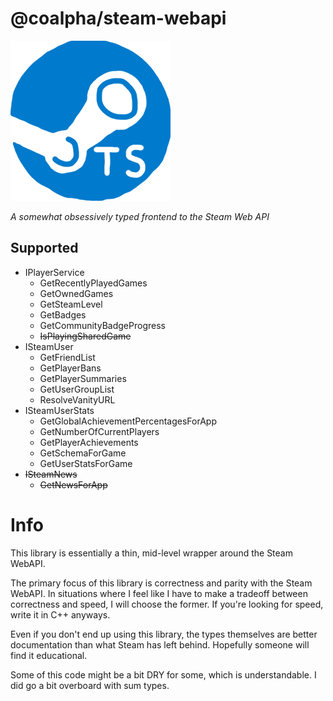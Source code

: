 # @coalpha/steam-webapi

![If anyone wants to make me an icon, I'd be glad](misc/icon.png)

*A somewhat obsessively typed frontend to the Steam Web API*

## Supported

- IPlayerService
   - GetRecentlyPlayedGames
   - GetOwnedGames
   - GetSteamLevel
   - GetBadges
   - GetCommunityBadgeProgress
   - ~~IsPlayingSharedGame~~
- ISteamUser
   - GetFriendList
   - GetPlayerBans
   - GetPlayerSummaries
   - GetUserGroupList
   - ResolveVanityURL
- ISteamUserStats
   - GetGlobalAchievementPercentagesForApp
   - GetNumberOfCurrentPlayers
   - GetPlayerAchievements
   - GetSchemaForGame
   - GetUserStatsForGame
- ~~ISteamNews~~
   - ~~GetNewsForApp~~

# Info

This library is essentially a thin, mid-level wrapper around the Steam WebAPI.

The primary focus of this library is correctness and parity with the Steam
WebAPI. In situations where I feel like I have to make a tradeoff between
correctness and speed, I will choose the former. If you're looking for speed,
write it in C++ anyways.

Even if you don't end up using this library, the types themselves are better
documentation than what Steam has left behind. Hopefully someone will find it
educational.

Some of this code might be a bit DRY for some, which is understandable. I did go a bit overboard with sum types.
